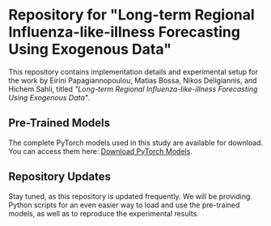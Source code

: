 # Repository for "Long-term Regional Influenza-like-illness Forecasting Using Exogenous Data"

This repository contains implementation details and experimental setup for the work by Eirini Papagiannopoulou, Matias Bossa, Nikos Deligiannis, and Hichem Sahli, titled *"Long-term Regional Influenza-like-illness Forecasting Using Exogenous Data"*.

## Pre-Trained Models

The complete PyTorch models used in this study are available for download. You can access them here: [Download PyTorch Models](https://drive.google.com/file/d/1t7TpTCrmWrFm_HnTDz0bpIDvgV3MLdga/view?usp=sharing).

## Repository Updates

Stay tuned, as this repository is updated frequently. We will be providing Python scripts for an even easier way to load and use the pre-trained models, as well as to reproduce the experimental results.

